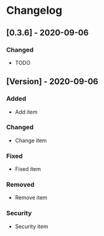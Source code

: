 # Changelog

## [0.3.6] - 2020-09-06

### Changed

- TODO

## [Version] - 2020-09-06

### Added

- Add item

### Changed

- Change item

### Fixed

- Fixed item

### Removed

- Remove item

### Security

- Security item
